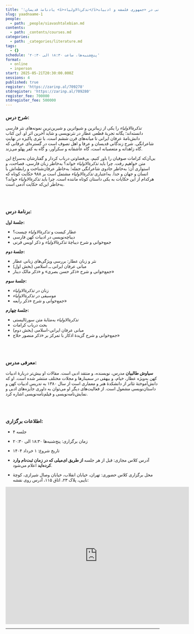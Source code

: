 ```yaml
---
title: 'یادنامۀ قدیسان؛ <i>تذکرۀ‌الاولیاء‌</i>خوانی در «جمهوری فلسفه و ادبیات» '
slug: yaadnaame-1
people:
  - path: _people/siavashtalebian.md
contents:
  - path: _contents/courses.md
categories:
  - path: _categories/literature.md
tags:
  - {}
schedule: 'پنج‌شنبه‌ها، ساعت ۱۸:۳۰ الی ۲۰:۳۰'
format:
  - online
  - inperson
start: 2025-05-21T20:30:00.000Z
sessions: 4
published: true
register: 'https://zarinp.al/709278'
stdregister: 'https://zarinp.al/709280'
register_fee: 700000
stdregister_fee: 500000
---
```



### شرح درس:

*تذکرةالاولیاء* را یکی از زیباترین و شیواترین و شیرین‌ترین نمونه‌های نثر فارسی دانسته‌اند؛ یگانه تجربۀ قطعی عطار در نثرنویسی و شاید آخرین اثر او. این کتاب دانش‌نامۀ عرفان ایرانی تا میانه‌های قرن ششم است، با نثری پاکیزه در نهایتِ شاعرانگی. شرح زندگانی قدیسان و عرفا و اهل تصوف است در گستره‌ای عرفانی که گاه زاهدانه و متعصبانه است، گاه عاشقانه و سکرآور، و گاه به کفر پهلو می‌زند.

بی‌آن‌که کرامات صوفیان را باور کنیم، بی‌قضاوتی درباب کردار و گفتارشان به‌سراغ این متن خواهیم رفت. چرا باید *تذکرةالاولیاء* خواند؟ به‌خاطر زبان فارسی، فصاحت، و استواری آن؛ به‌خاطر جادوی شاعرانگی جمله؛ به‌خاطر عرفان‌شناخت و رابطه‌اش با انسان و جهان و خدا. به‌اعتباری *تذکرةالاولیاء* مشتمل است بر ۹۸۸ حکایت کوتاه که هرکدام از این حکایات به یکی داستان کوتاه ماننده است. چرا باید *تذکرةالاولیاء* خواند؟ به‌خاطر این‌که حکایت آدمی است.

<br><br>

### برنامۀ درس:

**جلسۀ اول:**

* عطار کیست و *تذکرةالاولیاء* چیست؟
* دیباچه‌نویسی در ادبیات کهن فارسی
* جمع‌خوانی و شرح دیباچۀ *تذکرةالاولیاء* و ذکر اویس قرنی

**جلسۀ دوم:**

* نثر و زبان عطار: بررسی ویژگی‌های زبانی عطار
* مبانی عرفان ایرانی ــ اسلامی (بخش اول)
* جمع‌خوانی و شرح «ذکر حسن بصری» و «ذکر مالک دینار»

**جلسۀ سوم:**

* زنان در *تذکرةالاولیاء*
* موسیقی در *تذکرةالاولیاء*
* جمع‌خوانی و شرح «ذکر رابعه»

**جلسۀ چهارم:**

* *تذکرةالاولیاء* به‌مثابۀ متن سورئالیستی
* بحث درباب کرامات
* مبانی عرفان ایرانی-اسلامی (بخش دوم)
* جمع‌خوانی و شرح گزیدۀ اذکار با تمرکز بر «ذکر منصور حلاج»

<br><br>

### معرفی مدرس:

**سیاوش طالبیان** مدرس، نویسنده، و منتقد ادبی است. مقالات او بیش‌تر دربارۀ ادبیات کهن به‌ویژه عطار، خیام، و بیهقی در سمینارها و مجلات مختلف منتشر شده است. او که دانش‌آموختۀ تئاتر از دانشکدۀ هنر و معماری است از سال ۱۳۸۰ به تدریس ادبیات کهن و داستان‌نویسی مشغول است. از فعالیت‌های دیگر او می‌توان به داوری جایزه‌های ادبی و نمایش‌نامه‌نویسی و فیلم‌نامه‌نویسی اشاره کرد.


<br><br>
### اطلاعات برگزاری:

- ۴ جلسه

- زمان برگزاری: پنج‌شنبه‌ها ۱۸:۳۰ الی ۲۰:۳۰

- تاریخ شروع: ۱ خرداد ۱۴۰۴

- آدرس کلاس مجازی: قبل از هر جلسه **از طریق ای‌میلی که در زمان ثبت‌نام وارد کرده‌اید** اعلام می‌شود. 

- محل برگزاری کلاس حضوری: تهران، خیابان انقلاب، خیابان وصال شیرازی، کوچهٔ نایبی، پلاک ۲۳، اتاق ۱۱۵، آدرس روی نقشه: 

<iframe src="https://www.google.com/maps/embed?pb=!1m17!1m12!1m3!1d3239.9701159679107!2d51.400496999999994!3d35.702352999999995!2m3!1f0!2f0!3f0!3m2!1i1024!2i768!4f13.1!3m2!1m1!2zMzXCsDQyJzA4LjUiTiA1McKwMjQnMDEuOCJF!5e0!3m2!1sen!2s!4v1727792460938!5m2!1sen!2s" width="600" height="450" style="border:0;" allowfullscreen="" loading="lazy" referrerpolicy="no-referrer-when-downgrade"></iframe>


***
<br>
